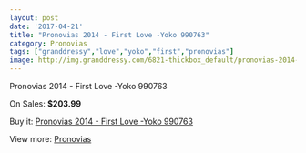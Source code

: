 ```yaml
---
layout: post
date: '2017-04-21'
title: "Pronovias 2014 - First Love -Yoko 990763"
category: Pronovias
tags: ["granddressy","love","yoko","first","pronovias"]
image: http://img.granddressy.com/6821-thickbox_default/pronovias-2014-first-love-yoko-990763.jpg
---
```

Pronovias 2014 - First Love -Yoko 990763

On Sales: **$203.99**
<a href="https://www.granddressy.com/en/pronovias/6113-pronovias-2014-first-love-yoko-990763.html"><amp-img layout="responsive" width="600" height="600" src="//img.granddressy.com/6821-thickbox_default/pronovias-2014-first-love-yoko-990763.jpg" alt="Pronovias 2014 - First Love -Yoko 990763 0" /></a>

Buy it: [Pronovias 2014 - First Love -Yoko 990763](https://www.granddressy.com/en/pronovias/6113-pronovias-2014-first-love-yoko-990763.html "Pronovias 2014 - First Love -Yoko 990763")

View more: [Pronovias](https://www.granddressy.com/en/63-pronovias "Pronovias")